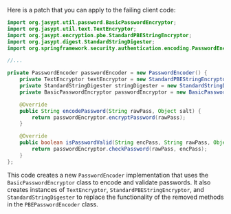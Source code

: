 Here is a patch that you can apply to the failing client code:
```java
import org.jasypt.util.password.BasicPasswordEncryptor;
import org.jasypt.util.text.TextEncryptor;
import org.jasypt.encryption.pbe.StandardPBEStringEncryptor;
import org.jasypt.digest.StandardStringDigester;
import org.springframework.security.authentication.encoding.PasswordEncoder;

//...

private PasswordEncoder passwordEncoder = new PasswordEncoder() {
    private TextEncryptor textEncryptor = new StandardPBEStringEncryptor();
    private StandardStringDigester stringDigester = new StandardStringDigester();
    private BasicPasswordEncryptor passwordEncryptor = new BasicPasswordEncryptor();

    @Override
    public String encodePassword(String rawPass, Object salt) {
        return passwordEncryptor.encryptPassword(rawPass);
    }

    @Override
    public boolean isPasswordValid(String encPass, String rawPass, Object salt) {
        return passwordEncryptor.checkPassword(rawPass, encPass);
    }
};
```
This code creates a new `PasswordEncoder` implementation that uses the `BasicPasswordEncryptor` class to encode and validate passwords. It also creates instances of `TextEncryptor`, `StandardPBEStringEncryptor`, and `StandardStringDigester` to replace the functionality of the removed methods in the `PBEPasswordEncoder` class.